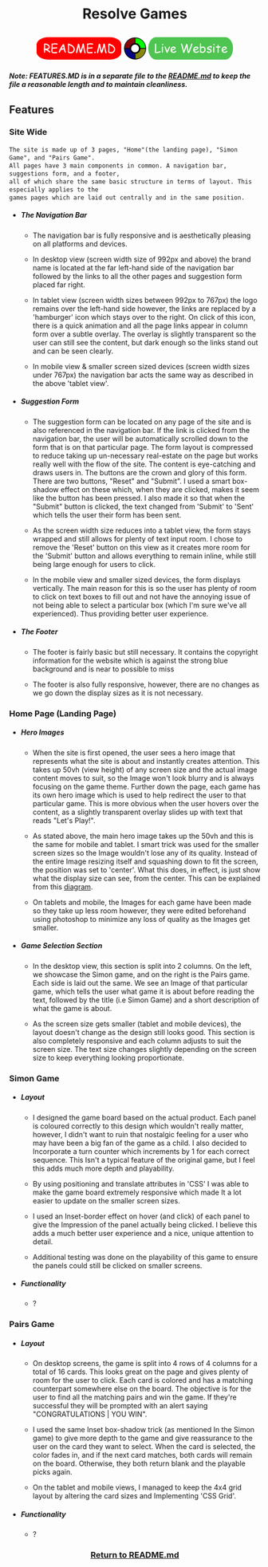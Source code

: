 <h1 align="center">Resolve Games</h1>

<h2 align="center"><a href="https://github.com/joenapper/Memory-games/blob/master/README.md"><img src="README-assets/README-btn.png"></a> <img src="README-assets/small-simon.png"> <a href="#"><img src="README-assets/live-website-btn.png"></a></h2>

##### Note: FEATURES.MD is in a separate file to the [README.md](https://github.com/joenapper/Memory-games/blob/master/README.md) to keep the file a reasonable length and to maintain cleanliness.

## Features

### Site Wide

    The site is made up of 3 pages, "Home"(the landing page), "Simon Game", and "Pairs Game".
    All pages have 3 main components in common. A navigation bar, suggestions form, and a footer,
    all of which share the same basic structure in terms of layout. This especially applies to the
    games pages which are laid out centrally and in the same position.

- ##### The Navigation Bar
    - The navigation bar is fully responsive and is aesthetically pleasing on all platforms and devices. 
    
    - In desktop view (screen width size of 992px and above) the brand name is located at the far left-hand side of the 
    navigation bar followed by the links to all the other pages and suggestion form placed far right.

    - In tablet view (screen width sizes between 992px to 767px) the logo remains over the left-hand side however, the
    links are replaced by a 'hamburger' icon which stays over to the right. On click of this icon, there is a quick 
    animation and all the page links appear in column form over a subtle overlay. The overlay is slightly transparent so the
    user can still see the content, but dark enough so the links stand out and can be seen clearly. 

    - In mobile view & smaller screen sized devices (screen width sizes under 767px) the navigation bar acts the same way
    as described in the above 'tablet view'.

- ##### Suggestion Form
    - The suggestion form can be located on any page of the site and is also referenced in the navigation bar. If the
    link is clicked from the navigation bar, the user will be automatically scrolled down to the form that is on that
    particular page. The form layout is compressed to reduce taking up un-necessary real-estate on the page but works
    really well with the flow of the site. The content is eye-catching and draws users in.
    The buttons are the crown and glory of this form. There are two buttons, "Reset" and "Submit". I used a smart
    box-shadow effect on these which, when they are clicked, makes it seem like the button has been pressed. I also
    made it so that when the "Submit" button is clicked, the text changed from 'Submit' to 'Sent' which tells the user
    their form has been sent.

    - As the screen width size reduces into a tablet view, the form stays wrapped and still allows for plenty of
    text input room. I chose to remove the 'Reset' button on this view as it creates more room for the 'Submit'
    button and allows everything to remain inline, while still being large enough for users to click.

    - In the mobile view and smaller sized devices, the form displays vertically. The main reason for this is so
    the user has plenty of room to click on text boxes to fill out and not have the annoying issue of not being able
    to select a particular box (which I'm sure we've all experienced). Thus providing better user experience. 

- ##### The Footer
    - The footer is fairly basic but still necessary. It contains the copyright information for the website which
    is against the strong blue background and is near to possible to miss

    - The footer is also fully responsive, however, there are no changes as we go down the display sizes as it is
    not necessary.

### Home Page (Landing Page)

- ##### Hero Images
    - When the site is first opened, the user sees a hero image that represents what the site is about and instantly creates
    attention. This takes up 50vh (view height) of any screen size and the actual image content moves to suit, so the Image
    won't look blurry and is always focusing on the game theme.
    Further down the page, each game has its own hero image which is used to help redirect the user to that particular game.
    This is more obvious when the user hovers over the content, as a slightly transparent overlay slides up with text that reads
    "Let's Play!".

    - As stated above, the main hero image takes up the 50vh and this is the same for mobile and tablet. I smart trick was used
    for the smaller screen sizes so the Image wouldn't lose any of its quality. Instead of the entire Image resizing itself and
    squashing down to fit the screen, the position was set to 'center'. What this does, in effect, is just show what the display
    size can see, from the center. This can be explained from this [diagram](https://i.stack.imgur.com/6TiXL.png).

    - On tablets and mobile, the Images for each game have been made so they take up less room however, they were edited beforehand
    using photoshop to minimize any loss of quality as the Images get smaller. 

- ##### Game Selection Section
    - In the desktop view, this section is split into 2 columns. On the left, we showcase the Simon game, and on the right is the Pairs game.
    Each side is laid out the same. We see an Image of that particular game, which tells the user what game it is about before reading
    the text, followed by the title (i.e Simon Game) and a short description of what the game is about.

    - As the screen size gets smaller (tablet and mobile devices), the layout doesn't change as the design still looks good. This section is 
    also completely responsive and each column adjusts to suit the screen size. The text size changes slightly depending on the screen size
    to keep everything looking proportionate. 

### Simon Game

- ##### Layout
    - I designed the game board based on the actual product. Each panel is coloured correctly to this design which wouldn't really matter,
    however, I didn't want to ruin that nostalgic feeling for a user who may have been a big fan of the game as a child. I also decided to 
    Incorporate a turn counter which increments by 1 for each correct sequence. This Isn't a typical feature of the original game,
    but I feel this adds much more depth and playability.

    - By using positioning and translate attributes in 'CSS' I was able to make the game board extremely responsive which made It
    a lot easier to update on the smaller screen sizes.

    - I used an Inset-border effect on hover (and click) of each panel to give the Impression of the panel actually being clicked.
    I believe this adds a much better user experience and a nice, unique attention to detail. 

    - Additional testing was done on the playability of this game to ensure the panels could still be clicked on smaller screens.  

- ##### Functionality
    - ?

### Pairs Game

- ##### Layout
    - On desktop screens, the game is split into 4 rows of 4 columns for a total of 16 cards. This looks great on the page and gives
    plenty of room for the user to click. Each card is colored and has a matching counterpart  somewhere else on the board. The objective
    is for the user to find all the matching pairs and win the game. If they're successful they will be prompted with an alert saying
    "CONGRATULATIONS | YOU WIN".

    - I used the same Inset box-shadow trick (as mentioned In the Simon game) to give more depth to the game and give reassurance to the
    user on the card they want to select. When the card is selected, the color fades in, and if the next card matches, both cards will
    remain on the board. Otherwise, they both return blank and the playable picks again. 

    - On the tablet and mobile views, I managed to keep the 4x4 grid layout by altering the card sizes and Implementing 'CSS Grid'. 

- ##### Functionality
    - ?



   





        

<h3 align="center"><a href="https://github.com/joenapper/Memory-games/blob/master/README.md">Return to README.md</a></h3>

